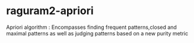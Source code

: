 raguram2-apriori
================

Apriori algorithm : Encompasses finding frequent patterns,closed and maximal patterns as well as judging patterns based on a new purity metric
